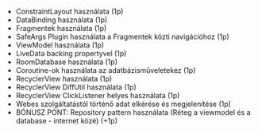 - ConstraintLayout használata (1p)
- DataBinding használata (1p)
- Fragmentek használata (1p)
- SafeArgs Plugin használata a Fragmentek közti navigációhoz (1p)
- ViewModel használata (1p)
- LiveData backing propertyvel (1p)
- RoomDatabase használata (1p)
- Coroutine-ok használata az adatbázisműveletekez (1p)
- RecyclerView használata (1p)
- RecyclerView DiffUtil használata (1p)
- RecyclerView ClickListener helyes használata (1p)
- Webes szolgáltatástól történő adat elkérése és megjelenítése (1p)
- BÓNUSZ PONT: Repository pattern használata (Réteg a viewmodel és a database - internet közé) (+1p) 

